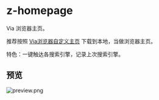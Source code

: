 # z-homepage
Via 浏览器主页。

推荐按照 [Via浏览器自定义主页](http://oktutu.com/zh-cn/20180625/homepage-about-via/) 下载到本地，当做浏览器主页。

特色：一键触达各搜索引擎，记录上次搜索引擎。

## 预览
![preview.png](https://i.loli.net/2018/11/04/5bdf05ebd4b53.png)
